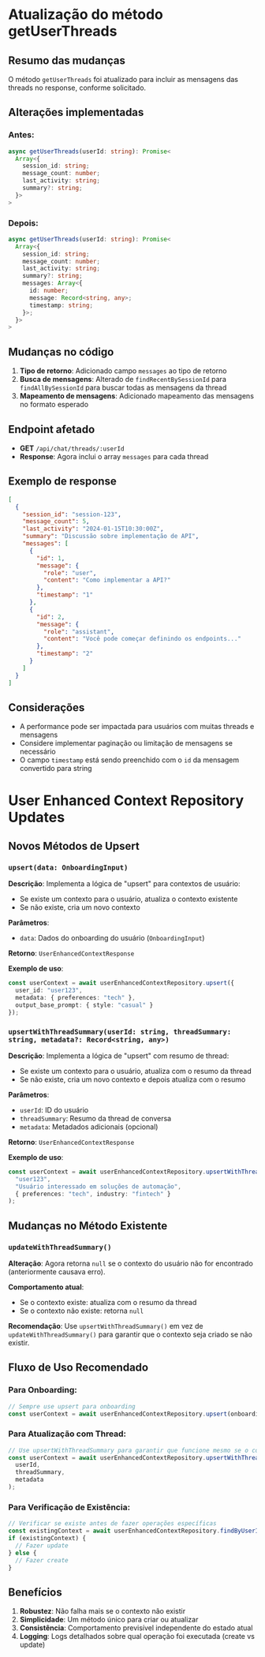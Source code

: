 # Atualização do método getUserThreads

## Resumo das mudanças

O método `getUserThreads` foi atualizado para incluir as mensagens das threads no response, conforme solicitado.

## Alterações implementadas

### Antes:
```typescript
async getUserThreads(userId: string): Promise<
  Array<{
    session_id: string;
    message_count: number;
    last_activity: string;
    summary?: string;
  }>
>
```

### Depois:
```typescript
async getUserThreads(userId: string): Promise<
  Array<{
    session_id: string;
    message_count: number;
    last_activity: string;
    summary?: string;
    messages: Array<{
      id: number;
      message: Record<string, any>;
      timestamp: string;
    }>;
  }>
>
```

## Mudanças no código

1. **Tipo de retorno**: Adicionado campo `messages` ao tipo de retorno
2. **Busca de mensagens**: Alterado de `findRecentBySessionId` para `findAllBySessionId` para buscar todas as mensagens da thread
3. **Mapeamento de mensagens**: Adicionado mapeamento das mensagens no formato esperado

## Endpoint afetado

- **GET** `/api/chat/threads/:userId`
- **Response**: Agora inclui o array `messages` para cada thread

## Exemplo de response

```json
[
  {
    "session_id": "session-123",
    "message_count": 5,
    "last_activity": "2024-01-15T10:30:00Z",
    "summary": "Discussão sobre implementação de API",
    "messages": [
      {
        "id": 1,
        "message": {
          "role": "user",
          "content": "Como implementar a API?"
        },
        "timestamp": "1"
      },
      {
        "id": 2,
        "message": {
          "role": "assistant",
          "content": "Você pode começar definindo os endpoints..."
        },
        "timestamp": "2"
      }
    ]
  }
]
```

## Considerações

- A performance pode ser impactada para usuários com muitas threads e mensagens
- Considere implementar paginação ou limitação de mensagens se necessário
- O campo `timestamp` está sendo preenchido com o `id` da mensagem convertido para string 

# User Enhanced Context Repository Updates

## Novos Métodos de Upsert

### `upsert(data: OnboardingInput)`

**Descrição**: Implementa a lógica de "upsert" para contextos de usuário:
- Se existe um contexto para o usuário, atualiza o contexto existente
- Se não existe, cria um novo contexto

**Parâmetros**:
- `data`: Dados do onboarding do usuário (`OnboardingInput`)

**Retorno**: `UserEnhancedContextResponse`

**Exemplo de uso**:
```typescript
const userContext = await userEnhancedContextRepository.upsert({
  user_id: "user123",
  metadata: { preferences: "tech" },
  output_base_prompt: { style: "casual" }
});
```

### `upsertWithThreadSummary(userId: string, threadSummary: string, metadata?: Record<string, any>)`

**Descrição**: Implementa a lógica de "upsert" com resumo de thread:
- Se existe um contexto para o usuário, atualiza com o resumo da thread
- Se não existe, cria um novo contexto e depois atualiza com o resumo

**Parâmetros**:
- `userId`: ID do usuário
- `threadSummary`: Resumo da thread de conversa
- `metadata`: Metadados adicionais (opcional)

**Retorno**: `UserEnhancedContextResponse`

**Exemplo de uso**:
```typescript
const userContext = await userEnhancedContextRepository.upsertWithThreadSummary(
  "user123",
  "Usuário interessado em soluções de automação",
  { preferences: "tech", industry: "fintech" }
);
```

## Mudanças no Método Existente

### `updateWithThreadSummary()`

**Alteração**: Agora retorna `null` se o contexto do usuário não for encontrado (anteriormente causava erro).

**Comportamento atual**:
- Se o contexto existe: atualiza com o resumo da thread
- Se o contexto não existe: retorna `null`

**Recomendação**: Use `upsertWithThreadSummary()` em vez de `updateWithThreadSummary()` para garantir que o contexto seja criado se não existir.

## Fluxo de Uso Recomendado

### Para Onboarding:
```typescript
// Sempre use upsert para onboarding
const userContext = await userEnhancedContextRepository.upsert(onboardingData);
```

### Para Atualização com Thread:
```typescript
// Use upsertWithThreadSummary para garantir que funcione mesmo se o contexto não existir
const userContext = await userEnhancedContextRepository.upsertWithThreadSummary(
  userId,
  threadSummary,
  metadata
);
```

### Para Verificação de Existência:
```typescript
// Verificar se existe antes de fazer operações específicas
const existingContext = await userEnhancedContextRepository.findByUserId(userId);
if (existingContext) {
  // Fazer update
} else {
  // Fazer create
}
```

## Benefícios

1. **Robustez**: Não falha mais se o contexto não existir
2. **Simplicidade**: Um método único para criar ou atualizar
3. **Consistência**: Comportamento previsível independente do estado atual
4. **Logging**: Logs detalhados sobre qual operação foi executada (create vs update) 
